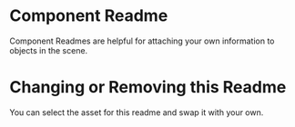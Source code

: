 # Component Readme
Component Readmes are helpful for attaching your own information to objects in the scene. 

# Changing or Removing this Readme
 You can select the asset for this readme and swap it with your own.